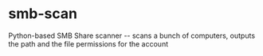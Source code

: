 smb-scan
========

Python-based SMB Share scanner -- scans a bunch of computers, outputs the path and the file permissions for the account
